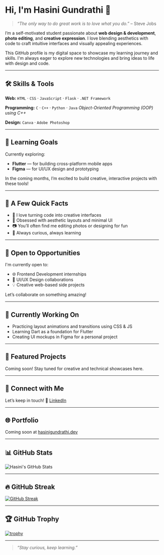 # Hi, I'm Hasini Gundrathi 👋

> *“The only way to do great work is to love what you do.”* – Steve Jobs

I’m a self-motivated student passionate about **web design & development**, **photo editing**, and **creative expression**. I love blending aesthetics with code to craft intuitive interfaces and visually appealing experiences.

This GitHub profile is my digital space to showcase my learning journey and skills. I'm always eager to explore new technologies and bring ideas to life with design and code.

---

## 🛠 Skills & Tools

**Web:**
`HTML` · `CSS` · `JavaScript` · `Flask` · `.NET Framework`

**Programming:**
`C` · `C++` · `Python` · `Java`
*Object-Oriented Programming (OOP) using C++*

**Design:**
`Canva` · `Adobe Photoshop`

---

## 🎯 Learning Goals

Currently exploring:

* **Flutter** — for building cross-platform mobile apps
* **Figma** — for UI/UX design and prototyping

In the coming months, I’m excited to build creative, interactive projects with these tools!

---

## 📌 A Few Quick Facts

* 🌱 I love turning code into creative interfaces
* 🎨 Obsessed with aesthetic layouts and minimal UI
* 📷 You’ll often find me editing photos or designing for fun
* 🧠 Always curious, always learning

---

## 💼 Open to Opportunities

I'm currently open to:

* 🌐 Frontend Development internships
* 🎨 UI/UX Design collaborations
* 💡 Creative web-based side projects

Let’s collaborate on something amazing!

---

## 🔧 Currently Working On

* Practicing layout animations and transitions using CSS & JS
* Learning Dart as a foundation for Flutter
* Creating UI mockups in Figma for a personal project

---

## 🧹 Featured Projects

Coming soon! Stay tuned for creative and technical showcases here.

---

## 🧡 Connect with Me

Let’s keep in touch!
🔗 [LinkedIn](https://www.linkedin.com/in/your-linkedin-profile) <!-- Replace with your actual profile -->

---

## 🌐 Portfolio

Coming soon at [hasinigundrathi.dev](https://hasinigundrathi.dev)

---

## 📊 GitHub Stats

![Hasini's GitHub Stats](https://github-readme-stats.vercel.app/api?username=hasini-gundrathi\&show_icons=true\&theme=default)

---

## 🔥 GitHub Streak

[![GitHub Streak](https://streak-stats.demolab.com?user=hasini-gundrathi\&theme=default)](https://git.io/streak-stats)

---

## 🏆 GitHub Trophy

[![trophy](https://github-profile-trophy.vercel.app/?username=hasini-gundrathi\&margin-w=10)](https://github.com/ryo-ma/github-profile-trophy)

---

> *“Stay curious, keep learning.”*
